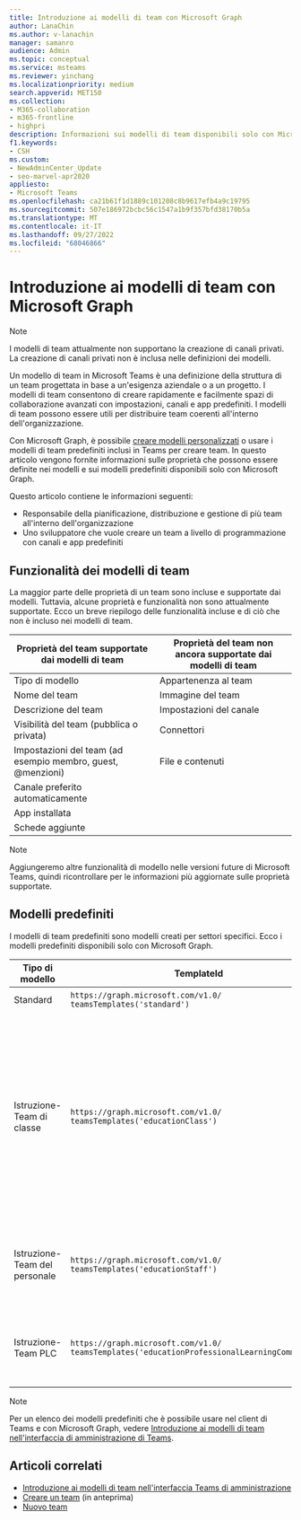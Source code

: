 ```yaml
---
title: Introduzione ai modelli di team con Microsoft Graph
author: LanaChin
ms.author: v-lanachin
manager: samanro
audience: Admin
ms.topic: conceptual
ms.service: msteams
ms.reviewer: yinchang
ms.localizationpriority: medium
search.appverid: MET150
ms.collection:
- M365-collaboration
- m365-frontline
- highpri
description: Informazioni sui modelli di team disponibili solo con Microsoft Graph.
f1.keywords:
- CSH
ms.custom:
- NewAdminCenter_Update
- seo-marvel-apr2020
appliesto:
- Microsoft Teams
ms.openlocfilehash: ca21b61f1d1889c101208c8b9617efb4a9c19795
ms.sourcegitcommit: 507e186972bcbc56c1547a1b9f357bfd38170b5a
ms.translationtype: MT
ms.contentlocale: it-IT
ms.lasthandoff: 09/27/2022
ms.locfileid: "68046866"
---
```

# <a name="get-started-with-team-templates-using-microsoft-graph"></a>Introduzione ai modelli di team con Microsoft Graph

> [!NOTE]
> I modelli di team attualmente non supportano la creazione di canali privati. La creazione di canali privati non è inclusa nelle definizioni dei modelli.

Un modello di team in Microsoft Teams è una definizione della struttura di un team progettata in base a un'esigenza aziendale o a un progetto. I modelli di team consentono di creare rapidamente e facilmente spazi di collaborazione avanzati con impostazioni, canali e app predefiniti. I modelli di team possono essere utili per distribuire team coerenti all'interno dell'organizzazione.

Con Microsoft Graph, è possibile [creare modelli personalizzati](/graph/api/resources/teamtemplate?view=graph-rest-beta) o usare i modelli di team predefiniti inclusi in Teams per creare team. In questo articolo vengono fornite informazioni sulle proprietà che possono essere definite nei modelli e sui modelli predefiniti disponibili solo con Microsoft Graph.

Questo articolo contiene le informazioni seguenti:

- Responsabile della pianificazione, distribuzione e gestione di più team all'interno dell'organizzazione<br>
- Uno sviluppatore che vuole creare un team a livello di programmazione con canali e app predefiniti

## <a name="team-template-capabilities"></a>Funzionalità dei modelli di team

La maggior parte delle proprietà di un team sono incluse e supportate dai modelli. Tuttavia, alcune proprietà e funzionalità non sono attualmente supportate. Ecco un breve riepilogo delle funzionalità incluse e di ciò che non è incluso nei modelli di team.

| **Proprietà del team supportate dai modelli di team** | **Proprietà del team non ancora supportate dai modelli di team** |
| ------------------------------------------------ | -------------------------------------------------------- |
| Tipo di modello | Appartenenza al team |
| Nome del team | Immagine del team |
| Descrizione del team | Impostazioni del canale |
| Visibilità del team (pubblica o privata) | Connettori |
| Impostazioni del team (ad esempio membro, guest, @menzioni) | File e contenuti |
| Canale preferito automaticamente | |
| App installata | |
| Schede aggiunte | |

> [!NOTE]
> Aggiungeremo altre funzionalità di modello nelle versioni future di Microsoft Teams, quindi ricontrollare per le informazioni più aggiornate sulle proprietà supportate.

## <a name="pre-built-templates"></a>Modelli predefiniti

I modelli di team predefiniti sono modelli creati per settori specifici. Ecco i modelli predefiniti disponibili solo con Microsoft Graph.

| Tipo di modello | TemplateId | Proprietà del modello |
| ------------------ | -------------- | ----------------------------------------------------- |
| Standard | `https://graph.microsoft.com/v1.0/`<br>`teamsTemplates('standard')` | Nessuna app e proprietà aggiuntive |
| Istruzione-<br>Team di classe | `https://graph.microsoft.com/v1.0/`<br>`teamsTemplates('educationClass')` | App:<ul><li>Blocco appunti di OneNote per la classe (aggiunto alla scheda **Generale** ) </li><li>App Attività (aggiunta alla scheda **Generale** )</li></ul> Proprietà del team:<ul><li>Visibilità del team impostata su **HiddenMembership** (non può essere sostituita)</li></ul> |
| Istruzione-<br>Team del personale | `https://graph.microsoft.com/v1.0/`<br>`teamsTemplates('educationStaff')` | App:<ul><li>Blocco appunti di OneNote per personale degli utenti (aggiunto alla scheda **Generale** )</li></ul> |
|Istruzione-<br>Team PLC |`https://graph.microsoft.com/v1.0/`<br>`teamsTemplates('educationProfessionalLearningCommunity')` | App:<ul><li>Blocco appunti PLC di OneNote (aggiunto alla scheda **Generale** )</ul></li>|

> [!NOTE]
> Per un elenco dei modelli predefiniti che è possibile usare nel client di Teams e con Microsoft Graph, vedere [Introduzione ai modelli di team nell'interfaccia di amministrazione di Teams](get-started-with-teams-templates-in-the-admin-console.md).

## <a name="related-articles"></a>Articoli correlati

- [Introduzione ai modelli di team nell'interfaccia Teams di amministrazione](get-started-with-teams-templates-in-the-admin-console.md)
- [Creare un team](/graph/api/team-post?view=graph-rest-beta) (in anteprima)
- [Nuovo team](/powershell/module/teams/New-Team?view=teams-ps)
